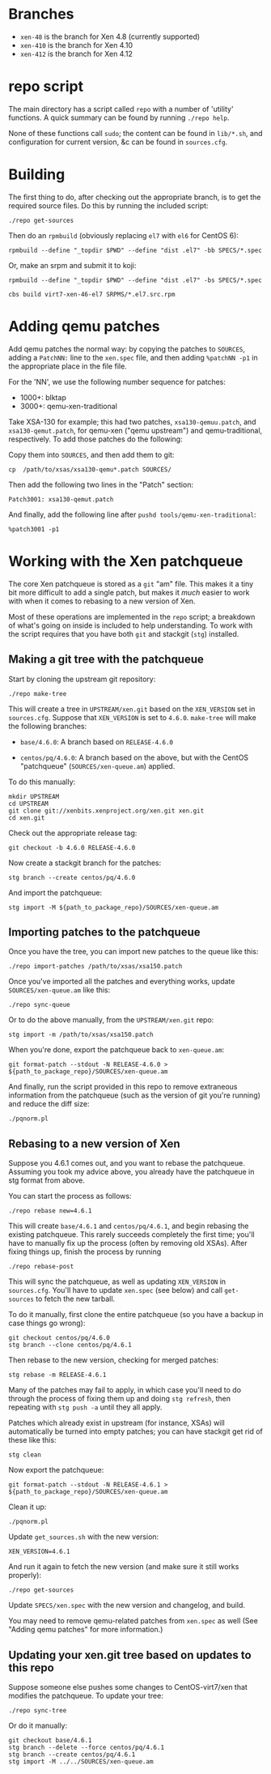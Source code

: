 # Branches

 - `xen-48` is the branch for Xen 4.8 (currently supported)
 - `xen-410` is the branch for Xen 4.10
 - `xen-412` is the branch for Xen 4.12

# repo script

The main directory has a script called `repo` with a number of
'utility' functions.  A quick summary can be found by running `./repo
help`.

None of these functions call `sudo`; the content
can be found in `lib/*.sh`, and configuration for current version, &c can
be found in `sources.cfg`.

# Building

The first thing to do, after checking out the appropriate branch, is
to get the required source files.  Do this by running the included
script:

    ./repo get-sources

Then do an `rpmbuild` (obviously replacing `el7` with `el6` for CentOS 6):

    rpmbuild --define "_topdir $PWD" --define "dist .el7" -bb SPECS/*.spec

Or, make an srpm and submit it to koji:

    rpmbuild --define "_topdir $PWD" --define "dist .el7" -bs SPECS/*.spec

    cbs build virt7-xen-46-el7 SRPMS/*.el7.src.rpm

# Adding qemu patches

Add qemu patches the normal way: by copying the patches to `SOURCES`,
adding a `PatchNN:` line to the `xen.spec` file, and then adding
`%patchNN -p1` in the appropriate place in the file file.

For the 'NN', we use the following number sequence for patches:
* 1000+: blktap
* 3000+: qemu-xen-traditional

Take XSA-130 for example; this had two patches, `xsa130-qemuu.patch`,
and `xsa130-qemut.patch`, for qemu-xen ("qemu upstream") and
qemu-traditional, respectively.  To add those patches do the
following:

Copy them into `SOURCES`, and then add them to git:

    cp  /path/to/xsas/xsa130-qemu*.patch SOURCES/

Then add the following two lines in the "Patch" section:

    Patch3001: xsa130-qemut.patch

And finally, add the following line after `pushd tools/qemu-xen-traditional`:

    %patch3001 -p1

# Working with the Xen patchqueue

The core Xen patchqueue is stored as a `git` "am" file.  This makes it a
tiny bit more difficult to add a single patch, but makes it *much*
easier to work with when it comes to rebasing to a new version of Xen.

Most of these operations are implemented in the `repo` script; a
breakdown of what's going on inside is included to help understanding.
To work with the script requires that you have both `git` and stackgit
(`stg`) installed.

## Making a git tree with the patchqueue

Start by cloning the upstream git repository:

    ./repo make-tree

This will create a tree in `UPSTREAM/xen.git` based on the
`XEN_VERSION` set in `sources.cfg`.  Suppose that `XEN_VERSION` is set
to `4.6.0`. `make-tree` will make the following branches:

 - `base/4.6.0`: A branch based on `RELEASE-4.6.0`

 - `centos/pq/4.6.0`: A branch based on the above, but with the
   CentOS "patchqueue" (`SOURCES/xen-queue.am`) applied.

To do this manually:

    mkdir UPSTREAM
    cd UPSTREAM
    git clone git://xenbits.xenproject.org/xen.git xen.git
    cd xen.git

Check out the appropriate release tag:

    git checkout -b 4.6.0 RELEASE-4.6.0

Now create a stackgit branch for the patches:

    stg branch --create centos/pq/4.6.0

And import the patchqueue:

    stg import -M ${path_to_package_repo}/SOURCES/xen-queue.am

## Importing patches to the patchqueue

Once you have the tree, you can import new patches to the queue like this:

    ./repo import-patches /path/to/xsas/xsa150.patch

Once you've imported all the patches and everything works, update
`SOURCES/xen-queue.am` like this:

    ./repo sync-queue

Or to do the above manually, from the `UPSTREAM/xen.git` repo:

    stg import -m /path/to/xsas/xsa150.patch

When you're done, export the patchqueue back to `xen-queue.am`:

    git format-patch --stdout -N RELEASE-4.6.0 > ${path_to_package_repo}/SOURCES/xen-queue.am

And finally, run the script provided in this repo to remove extraneous
information from the patchqueue (such as the version of git you're
running) and reduce the diff size:

    ./pqnorm.pl


## Rebasing to a new version of Xen

Suppose you 4.6.1 comes out, and you want to rebase the patchqueue.
Assuming you took my advice above, you already have the patchqueue in
stg format from above.

You can start the process as follows:

    ./repo rebase new=4.6.1

This will create `base/4.6.1` and `centos/pq/4.6.1`, and begin
rebasing the existing patchqueue.  This rarely succeeds completely the
first time; you'll have to manually fix up the process (often by
removing old XSAs).  After fixing things up, finish the process by
running

    ./repo rebase-post

This will sync the patchqueue, as well as updating `XEN_VERSION` in
`sources.cfg`.  You'll have to update `xen.spec` (see below) and call
`get-sources` to fetch the new tarball.

To do it manually, first clone the entire patchqueue (so you have a
backup in case things go wrong):

    git checkout centos/pq/4.6.0
    stg branch --clone centos/pq/4.6.1

Then rebase to the new version, checking for merged patches:

    stg rebase -m RELEASE-4.6.1

Many of the patches may fail to apply, in which case you'll need to do
through the process of fixing them up and doing `stg refresh`, then
repeating with `stg push -a` until they all apply.

Patches which already exist in upstream (for instance, XSAs) will
automatically be turned into empty patches; you can have stackgit get
rid of these like this:

    stg clean

Now export the patchqueue:

    git format-patch --stdout -N RELEASE-4.6.1 > ${path_to_package_repo}/SOURCES/xen-queue.am

Clean it up:

    ./pqnorm.pl

Update `get_sources.sh` with the new version:

    XEN_VERSION=4.6.1

And run it again to fetch the new version (and make sure it still works properly):

    ./repo get-sources

Update `SPECS/xen.spec` with the new version and changelog, and build.

You may need to remove qemu-related patches from `xen.spec` as well
(See "Adding qemu patches" for more information.)

## Updating your xen.git tree based on updates to this repo

Suppose someone else pushes some changes to CentOS-virt7/xen that
modifies the patchqueue.  To update your tree:

    ./repo sync-tree

Or do it manually:

    git checkout base/4.6.1
    stg branch --delete --force centos/pq/4.6.1
    stg branch --create centos/pq/4.6.1
    stg import -M ../../SOURCES/xen-queue.am

